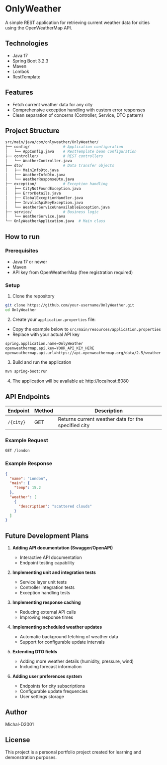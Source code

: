 # OnlyWeather

A simple REST application for retrieving current weather data for cities using the OpenWeatherMap API.

## Technologies
- Java 17
- Spring Boot 3.2.3
- Maven
- Lombok
- RestTemplate

## Features
- Fetch current weather data for any city
- Comprehensive exception handling with custom error responses 
- Clean separation of concerns (Controller, Service, DTO pattern)

## Project Structure

```bash
src/main/java/com/onlyweather/OnlyWeather/
├── config/               # Application configuration
│   └── AppConfig.java    # RestTemplate bean configuration
├── controller/           # REST controllers
│   └── WeatherController.java
├── dto/                  # Data transfer objects
│   ├── MainInfoDto.java
│   ├── WeatherInfoDto.java
│   └── WeatherResponseDto.java
├── exception/            # Exception handling
│   ├── CityNotFoundException.java
│   ├── ErrorDetails.java
│   ├── GlobalExceptionHandler.java
│   ├── InvalidApiKeyException.java
│   └── WeatherServiceUnavailableException.java
├── service/              # Business logic
│   └── WeatherService.java
└── OnlyWeatherApplication.java  # Main class
```

## How to run

### Prerequisites
- Java 17 or newer
- Maven
- API key from OpenWeatherMap (free registration required)

### Setup
1. Clone the repository
```bash 
git clone https://github.com/your-username/OnlyWeather.git
cd OnlyWeather
```

2. Create your `application.properties` file:
- Copy the example below to `src/main/resources/application.properties`
- Replace with your actual API key
```bash 
spring.application.name=OnlyWeather
openweathermap.api.key=YOUR_API_KEY_HERE
openweathermap.api.url=https://api.openweathermap.org/data/2.5/weather
```

3. Build and run the application 
```bash
mvn spring-boot:run
```

4. The application will be available at: http://localhost:8080

## API Endpoints

|Endpoint|Method|Description|
|--------|------|-----------|
|`/{city}`|GET|Returns current weather data for the specified city|

### Example Request
```bash
GET /london
```

### Example Response
```json
{
  "name": "London",
  "main": {
    "temp": 15.2
  },
  "weather": [
    {
      "description": "scattered clouds"
    }
  ]
}
```

## Future Development Plans
1. **Adding API documentation (Swagger/OpenAPI)**
   - Interactive API documentation
   - Endpoint testing capability

2. **Implementing unit and integration tests**
   - Service layer unit tests
   - Controller integration tests
   - Exception handling tests

3. **Implementing response caching**
   - Reducing external API calls
   - Improving response times

4. **Implementing scheduled weather updates**
   - Automatic background fetching of weather data
   - Support for configurable update intervals

5. **Extending DTO fields**
   - Adding more weather details (humidity, pressure, wind)
   - Including forecast information

6. **Adding user preferences system**
   - Endpoints for city subscriptions
   - Configurable update frequencies
   - User settings storage

## Author 
Michal-D2001

## License 
This project is a personal portfolio project created for learning and demonstration purposes.
